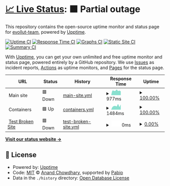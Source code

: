 # [📈 Live Status](https://evollut-team.github.io/evollut-upptime): <!--live status--> **🟧 Partial outage**

This repository contains the open-source uptime monitor and status page for [evollut-team](https://evollut-team.github.io/evollut-upptime), powered by [Upptime](https://github.com/upptime/upptime).

[![Uptime CI](https://github.com/evollut-team/evollut-upptime/workflows/Uptime%20CI/badge.svg)](https://github.com/evollut-team/evollut-upptime/actions?query=workflow%3A%22Uptime+CI%22)
[![Response Time CI](https://github.com/evollut-team/evollut-upptime/workflows/Response%20Time%20CI/badge.svg)](https://github.com/evollut-team/evollut-upptime/actions?query=workflow%3A%22Response+Time+CI%22)
[![Graphs CI](https://github.com/evollut-team/evollut-upptime/workflows/Graphs%20CI/badge.svg)](https://github.com/evollut-team/evollut-upptime/actions?query=workflow%3A%22Graphs+CI%22)
[![Static Site CI](https://github.com/evollut-team/evollut-upptime/workflows/Static%20Site%20CI/badge.svg)](https://github.com/evollut-team/evollut-upptime/actions?query=workflow%3A%22Static+Site+CI%22)
[![Summary CI](https://github.com/evollut-team/evollut-upptime/workflows/Summary%20CI/badge.svg)](https://github.com/evollut-team/evollut-upptime/actions?query=workflow%3A%22Summary+CI%22)

With [Upptime](https://upptime.js.org), you can get your own unlimited and free uptime monitor and status page, powered entirely by a GitHub repository. We use [Issues](https://github.com/evollut-team/evollut-upptime/issues) as incident reports, [Actions](https://github.com/evollut-team/evollut-upptime/actions) as uptime monitors, and [Pages](https://evollut-team.github.io/evollut-upptime) for the status page.

<!--start: status pages-->
<!-- This summary is generated by Upptime (https://github.com/upptime/upptime) -->
<!-- Do not edit this manually, your changes will be overwritten -->
<!-- prettier-ignore -->
| URL | Status | History | Response Time | Uptime |
| --- | ------ | ------- | ------------- | ------ |
| <img alt="" src="https://icons.duckduckgo.com/ip3/null.ico" height="13"> Main site | 🟥 Down | [main-site.yml](https://github.com/evollut-team/evollut-upptime/commits/HEAD/history/main-site.yml) | <details><summary><img alt="Response time graph" src="./graphs/main-site/response-time-week.png" height="20"> 977ms</summary><br><a href="https://evollut-team.github.io/evollut-upptime/history/main-site"><img alt="Response time 993" src="https://img.shields.io/endpoint?url=https%3A%2F%2Fraw.githubusercontent.com%2Fevollut-team%2Fevollut-upptime%2FHEAD%2Fapi%2Fmain-site%2Fresponse-time.json"></a><br><a href="https://evollut-team.github.io/evollut-upptime/history/main-site"><img alt="24-hour response time 837" src="https://img.shields.io/endpoint?url=https%3A%2F%2Fraw.githubusercontent.com%2Fevollut-team%2Fevollut-upptime%2FHEAD%2Fapi%2Fmain-site%2Fresponse-time-day.json"></a><br><a href="https://evollut-team.github.io/evollut-upptime/history/main-site"><img alt="7-day response time 977" src="https://img.shields.io/endpoint?url=https%3A%2F%2Fraw.githubusercontent.com%2Fevollut-team%2Fevollut-upptime%2FHEAD%2Fapi%2Fmain-site%2Fresponse-time-week.json"></a><br><a href="https://evollut-team.github.io/evollut-upptime/history/main-site"><img alt="30-day response time 1018" src="https://img.shields.io/endpoint?url=https%3A%2F%2Fraw.githubusercontent.com%2Fevollut-team%2Fevollut-upptime%2FHEAD%2Fapi%2Fmain-site%2Fresponse-time-month.json"></a><br><a href="https://evollut-team.github.io/evollut-upptime/history/main-site"><img alt="1-year response time 993" src="https://img.shields.io/endpoint?url=https%3A%2F%2Fraw.githubusercontent.com%2Fevollut-team%2Fevollut-upptime%2FHEAD%2Fapi%2Fmain-site%2Fresponse-time-year.json"></a></details> | <details><summary><a href="https://evollut-team.github.io/evollut-upptime/history/main-site">100.00%</a></summary><a href="https://evollut-team.github.io/evollut-upptime/history/main-site"><img alt="All-time uptime 100.00%" src="https://img.shields.io/endpoint?url=https%3A%2F%2Fraw.githubusercontent.com%2Fevollut-team%2Fevollut-upptime%2FHEAD%2Fapi%2Fmain-site%2Fuptime.json"></a><br><a href="https://evollut-team.github.io/evollut-upptime/history/main-site"><img alt="24-hour uptime 99.99%" src="https://img.shields.io/endpoint?url=https%3A%2F%2Fraw.githubusercontent.com%2Fevollut-team%2Fevollut-upptime%2FHEAD%2Fapi%2Fmain-site%2Fuptime-day.json"></a><br><a href="https://evollut-team.github.io/evollut-upptime/history/main-site"><img alt="7-day uptime 100.00%" src="https://img.shields.io/endpoint?url=https%3A%2F%2Fraw.githubusercontent.com%2Fevollut-team%2Fevollut-upptime%2FHEAD%2Fapi%2Fmain-site%2Fuptime-week.json"></a><br><a href="https://evollut-team.github.io/evollut-upptime/history/main-site"><img alt="30-day uptime 100.00%" src="https://img.shields.io/endpoint?url=https%3A%2F%2Fraw.githubusercontent.com%2Fevollut-team%2Fevollut-upptime%2FHEAD%2Fapi%2Fmain-site%2Fuptime-month.json"></a><br><a href="https://evollut-team.github.io/evollut-upptime/history/main-site"><img alt="1-year uptime 100.00%" src="https://img.shields.io/endpoint?url=https%3A%2F%2Fraw.githubusercontent.com%2Fevollut-team%2Fevollut-upptime%2FHEAD%2Fapi%2Fmain-site%2Fuptime-year.json"></a></details>
| <img alt="" src="https://icons.duckduckgo.com/ip3/null.ico" height="13"> Containers | 🟩 Up | [containers.yml](https://github.com/evollut-team/evollut-upptime/commits/HEAD/history/containers.yml) | <details><summary><img alt="Response time graph" src="./graphs/containers/response-time-week.png" height="20"> 1484ms</summary><br><a href="https://evollut-team.github.io/evollut-upptime/history/containers"><img alt="Response time 1135" src="https://img.shields.io/endpoint?url=https%3A%2F%2Fraw.githubusercontent.com%2Fevollut-team%2Fevollut-upptime%2FHEAD%2Fapi%2Fcontainers%2Fresponse-time.json"></a><br><a href="https://evollut-team.github.io/evollut-upptime/history/containers"><img alt="24-hour response time 1993" src="https://img.shields.io/endpoint?url=https%3A%2F%2Fraw.githubusercontent.com%2Fevollut-team%2Fevollut-upptime%2FHEAD%2Fapi%2Fcontainers%2Fresponse-time-day.json"></a><br><a href="https://evollut-team.github.io/evollut-upptime/history/containers"><img alt="7-day response time 1484" src="https://img.shields.io/endpoint?url=https%3A%2F%2Fraw.githubusercontent.com%2Fevollut-team%2Fevollut-upptime%2FHEAD%2Fapi%2Fcontainers%2Fresponse-time-week.json"></a><br><a href="https://evollut-team.github.io/evollut-upptime/history/containers"><img alt="30-day response time 1174" src="https://img.shields.io/endpoint?url=https%3A%2F%2Fraw.githubusercontent.com%2Fevollut-team%2Fevollut-upptime%2FHEAD%2Fapi%2Fcontainers%2Fresponse-time-month.json"></a><br><a href="https://evollut-team.github.io/evollut-upptime/history/containers"><img alt="1-year response time 1135" src="https://img.shields.io/endpoint?url=https%3A%2F%2Fraw.githubusercontent.com%2Fevollut-team%2Fevollut-upptime%2FHEAD%2Fapi%2Fcontainers%2Fresponse-time-year.json"></a></details> | <details><summary><a href="https://evollut-team.github.io/evollut-upptime/history/containers">100.00%</a></summary><a href="https://evollut-team.github.io/evollut-upptime/history/containers"><img alt="All-time uptime 100.00%" src="https://img.shields.io/endpoint?url=https%3A%2F%2Fraw.githubusercontent.com%2Fevollut-team%2Fevollut-upptime%2FHEAD%2Fapi%2Fcontainers%2Fuptime.json"></a><br><a href="https://evollut-team.github.io/evollut-upptime/history/containers"><img alt="24-hour uptime 100.00%" src="https://img.shields.io/endpoint?url=https%3A%2F%2Fraw.githubusercontent.com%2Fevollut-team%2Fevollut-upptime%2FHEAD%2Fapi%2Fcontainers%2Fuptime-day.json"></a><br><a href="https://evollut-team.github.io/evollut-upptime/history/containers"><img alt="7-day uptime 100.00%" src="https://img.shields.io/endpoint?url=https%3A%2F%2Fraw.githubusercontent.com%2Fevollut-team%2Fevollut-upptime%2FHEAD%2Fapi%2Fcontainers%2Fuptime-week.json"></a><br><a href="https://evollut-team.github.io/evollut-upptime/history/containers"><img alt="30-day uptime 100.00%" src="https://img.shields.io/endpoint?url=https%3A%2F%2Fraw.githubusercontent.com%2Fevollut-team%2Fevollut-upptime%2FHEAD%2Fapi%2Fcontainers%2Fuptime-month.json"></a><br><a href="https://evollut-team.github.io/evollut-upptime/history/containers"><img alt="1-year uptime 100.00%" src="https://img.shields.io/endpoint?url=https%3A%2F%2Fraw.githubusercontent.com%2Fevollut-team%2Fevollut-upptime%2FHEAD%2Fapi%2Fcontainers%2Fuptime-year.json"></a></details>
| <img alt="" src="https://icons.duckduckgo.com/ip3/thissitedoesnotexist2.koj.co.ico" height="13"> [Test Broken Site](https://thissitedoesnotexist2.koj.co) | 🟥 Down | [test-broken-site.yml](https://github.com/evollut-team/evollut-upptime/commits/HEAD/history/test-broken-site.yml) | <details><summary><img alt="Response time graph" src="./graphs/test-broken-site/response-time-week.png" height="20"> 0ms</summary><br><a href="https://evollut-team.github.io/evollut-upptime/history/test-broken-site"><img alt="Response time 0" src="https://img.shields.io/endpoint?url=https%3A%2F%2Fraw.githubusercontent.com%2Fevollut-team%2Fevollut-upptime%2FHEAD%2Fapi%2Ftest-broken-site%2Fresponse-time.json"></a><br><a href="https://evollut-team.github.io/evollut-upptime/history/test-broken-site"><img alt="24-hour response time 0" src="https://img.shields.io/endpoint?url=https%3A%2F%2Fraw.githubusercontent.com%2Fevollut-team%2Fevollut-upptime%2FHEAD%2Fapi%2Ftest-broken-site%2Fresponse-time-day.json"></a><br><a href="https://evollut-team.github.io/evollut-upptime/history/test-broken-site"><img alt="7-day response time 0" src="https://img.shields.io/endpoint?url=https%3A%2F%2Fraw.githubusercontent.com%2Fevollut-team%2Fevollut-upptime%2FHEAD%2Fapi%2Ftest-broken-site%2Fresponse-time-week.json"></a><br><a href="https://evollut-team.github.io/evollut-upptime/history/test-broken-site"><img alt="30-day response time 0" src="https://img.shields.io/endpoint?url=https%3A%2F%2Fraw.githubusercontent.com%2Fevollut-team%2Fevollut-upptime%2FHEAD%2Fapi%2Ftest-broken-site%2Fresponse-time-month.json"></a><br><a href="https://evollut-team.github.io/evollut-upptime/history/test-broken-site"><img alt="1-year response time 0" src="https://img.shields.io/endpoint?url=https%3A%2F%2Fraw.githubusercontent.com%2Fevollut-team%2Fevollut-upptime%2FHEAD%2Fapi%2Ftest-broken-site%2Fresponse-time-year.json"></a></details> | <details><summary><a href="https://evollut-team.github.io/evollut-upptime/history/test-broken-site">0.00%</a></summary><a href="https://evollut-team.github.io/evollut-upptime/history/test-broken-site"><img alt="All-time uptime 0.00%" src="https://img.shields.io/endpoint?url=https%3A%2F%2Fraw.githubusercontent.com%2Fevollut-team%2Fevollut-upptime%2FHEAD%2Fapi%2Ftest-broken-site%2Fuptime.json"></a><br><a href="https://evollut-team.github.io/evollut-upptime/history/test-broken-site"><img alt="24-hour uptime 0.00%" src="https://img.shields.io/endpoint?url=https%3A%2F%2Fraw.githubusercontent.com%2Fevollut-team%2Fevollut-upptime%2FHEAD%2Fapi%2Ftest-broken-site%2Fuptime-day.json"></a><br><a href="https://evollut-team.github.io/evollut-upptime/history/test-broken-site"><img alt="7-day uptime 0.00%" src="https://img.shields.io/endpoint?url=https%3A%2F%2Fraw.githubusercontent.com%2Fevollut-team%2Fevollut-upptime%2FHEAD%2Fapi%2Ftest-broken-site%2Fuptime-week.json"></a><br><a href="https://evollut-team.github.io/evollut-upptime/history/test-broken-site"><img alt="30-day uptime 0.00%" src="https://img.shields.io/endpoint?url=https%3A%2F%2Fraw.githubusercontent.com%2Fevollut-team%2Fevollut-upptime%2FHEAD%2Fapi%2Ftest-broken-site%2Fuptime-month.json"></a><br><a href="https://evollut-team.github.io/evollut-upptime/history/test-broken-site"><img alt="1-year uptime 0.00%" src="https://img.shields.io/endpoint?url=https%3A%2F%2Fraw.githubusercontent.com%2Fevollut-team%2Fevollut-upptime%2FHEAD%2Fapi%2Ftest-broken-site%2Fuptime-year.json"></a></details>

<!--end: status pages-->

[**Visit our status website →**](https://evollut-team.github.io/evollut-upptime)

## 📄 License

- Powered by: [Upptime](https://github.com/upptime/upptime)
- Code: [MIT](./LICENSE) © [Anand Chowdhary](https://anandchowdhary.com), supported by [Pabio](https://pabio.com)
- Data in the `./history` directory: [Open Database License](https://opendatacommons.org/licenses/odbl/1-0/)

